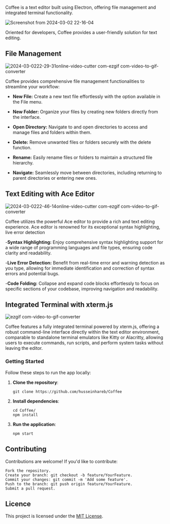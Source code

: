 Coffee is a  text editor built using Electron, offering  file management and integrated terminal functionality. 

![Screenshot from 2024-03-02 22-16-04](https://github.com/husseinhareb/Coffee/assets/88323940/bb3a65eb-9280-4785-82dd-a9f512233e5b)

Oriented for developers, Coffee provides a user-friendly solution for text editing.


## File Management
![2024-03-0222-29-31online-video-cutter com-ezgif com-video-to-gif-converter](https://github.com/husseinhareb/Coffee/assets/88323940/28814493-7df5-49d2-a054-05dcd641b881)


Coffee provides comprehensive file management functionalities to streamline your workflow:

- **New File:** Create a new text file effortlessly with the option available in the File menu.

- **New Folder:** Organize your files by creating new folders directly from the interface.

- **Open Directory:** Navigate to and open directories to access and manage files and folders within them.

- **Delete:** Remove unwanted files or folders securely with the delete function.

- **Rename:** Easily rename files or folders to maintain a structured file hierarchy.

- **Navigate:** Seamlessly move between directories, including returning to parent directories or entering new ones.

## Text Editing with Ace Editor

![2024-03-0222-46-14online-video-cutter com-ezgif com-video-to-gif-converter](https://github.com/husseinhareb/Coffee/assets/88323940/3cd9f213-827f-4a81-8ad7-641cc00822ec)


Coffee utilizes the powerful Ace editor to provide a rich and  text editing experience. Ace editor is renowned for its exceptional syntax highlighting, live error detection

-**Syntax Highlighting:** Enjoy comprehensive syntax highlighting support for a wide range of programming languages and file types, ensuring code clarity and readability.

-**Live Error Detection:** Benefit from real-time error and warning detection as you type, allowing for immediate identification and correction of syntax errors and potential bugs.

-**Code Folding:** Collapse and expand code blocks effortlessly to focus on specific sections of your codebase, improving navigation and readability.


## Integrated Terminal with xterm.js
![ezgif com-video-to-gif-converter](https://github.com/husseinhareb/Coffee/assets/88323940/c3cbab60-5b27-4ccb-a54b-a0888bcba3cd)

Coffee features a fully integrated terminal powered by xterm.js,
offering a robust command-line interface directly within the text editor environment,
comparable to standalone terminal emulators like Kitty or Alacritty,
allowing users to execute commands, run scripts, and perform system tasks without leaving the editor.



### Getting Started



Follow these steps to run the app locally:

1. **Clone the repository**:

    ```
    git clone https://github.com/husseinhareb/Coffee
    ```

2. **Install dependencies**:

    ```
    cd Coffee/
    npm install
    ```

3. **Run the application**:

    ```
    npm start
    ```

## Contributing

Contributions are welcome! If you'd like to contribute:

    Fork the repository.
    Create your branch: git checkout -b feature/YourFeature.
    Commit your changes: git commit -m 'Add some feature'.
    Push to the branch: git push origin feature/YourFeature.
    Submit a pull request.

## Licence

This project is licensed under the [MIT License](https://github.com/husseinhareb/Coffee/blob/master/LICENSE).

